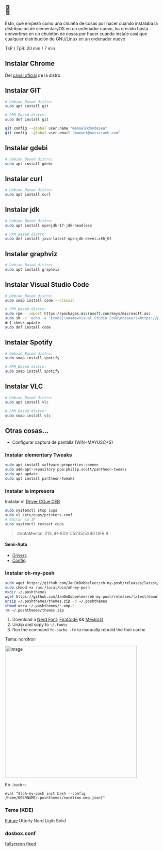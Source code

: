 # :robot:

Esto, que empezó como una chuleta de cosas por hacer cuando instalaba la distribución de elementaryOS en un ordenador nuevo, ha crecido hasta convertirse en un chuletón de cosas por hacer cuando instale casi que cualquier distribución de GNU/Linux en un ordenador nuevo.

TsP / TpR: 20 min / 7 min

## Instalar Chrome

Del [canal oficial](https://www.google.com/chrome/?platform=linux) de la distro.

## Instalar GIT

```bash
# Debian_Based distro:
sudo apt install git

# RPM_Based distro:
sudo dnf install git

git config --global user.name "manuel@dondeSea"
git config --global user.email "manuel@masiasweb.com"
```

## Instalar gdebi

```bash
# Debian_Based distro:
sudo apt install gdebi
```

## Instalar curl

```bash
# Debian_Based distro:
sudo apt install curl
```

## Instalar jdk

```bash
# Debian_Based distro:
sudo apt install openjdk-17-jdk-headless

# RPM_Based distro:
sudo dnf install java-latest-openjdk-devel.x86_64
```

## Instalar graphviz

```bash
# Debian_Based distro:
sudo apt install graphviz
```

## Instalar Visual Studio Code

```bash
# Debian_Based distro:
sudo snap install code --classic

# RPM_Based distro:
sudo rpm --import https://packages.microsoft.com/keys/microsoft.asc
sudo sh -c 'echo -e "[code]\nname=Visual Studio Code\nbaseurl=https://packages.microsoft.com/yumrepos/vscode\nenabled=1\ngpgcheck=1\ngpgkey=https://packages.microsoft.com/keys/microsoft.asc" > /etc/yum.repos.d/vscode.repo'
dnf check-update
sudo dnf install code
```

## Instalar Spotify

```bash
# Debian_Based distro:
sudo snap install spotify

# RPM_Based distro:
sudo snap install spotify
```

## Instalar VLC

```bash
# Debian_Based distro:
sudo apt install vlc

# RPM_Based distro:
sudo snap install vlc
```

## Otras cosas...

* Configurar captura de pantalla (WIN+MAYUSC+S)

### Instalar elementary Tweaks

```bash
sudo apt install software-properties-common
sudo add-apt-repository ppa:philip.scott/pantheon-tweaks
sudo apt update
sudo apt install pantheon-tweaks
```

### Instalar la impresora

Instalar el [Driver CQue DEB](https://www.canon.es/support/products/imagerunner/imagerunner-advance-c5235i.html?type=drivers&driverdetailid=tcm:86-1894069&os=linux%20%2864-bit%29&language=es)

```bash
sudo systemctl stop cups
sudo vi /etc/cups/printers.conf
# Editar la IP
sudo systemctl restart cups
```

> #notaMental: 213, iR-ADV C5235/5240 UFR II

#### Semi-Auto

- [Drivers](https://drive.google.com/drive/folders/1HjncE-cJPyxzEuDZsfUW21V7-b5mSSA3?usp=sharing)
- [Config](imagenes/impresoraCanonGNU.png)

### Instalar oh-my-posh

```bash
sudo wget https://github.com/JanDeDobbeleer/oh-my-posh/releases/latest/download/posh-linux-amd64 -O /usr/local/bin/oh-my-posh
sudo chmod +x /usr/local/bin/oh-my-posh
mkdir ~/.poshthemes
wget https://github.com/JanDeDobbeleer/oh-my-posh/releases/latest/download/themes.zip -O ~/.poshthemes/themes.zip
unzip ~/.poshthemes/themes.zip -d ~/.poshthemes
chmod u+rw ~/.poshthemes/*.omp.*
rm ~/.poshthemes/themes.zip
```

1. Download a [Nerd Font](http://nerdfonts.com/): [FiraCode](https://github.com/ryanoasis/nerd-fonts/releases/download/v3.1.1/FiraCode.zip) && [MesloLG](https://github.com/ryanoasis/nerd-fonts/releases/download/v3.1.1/Meslo.zip)
1. Unzip and copy to ```~/.fonts```
1. Run the command ```fc-cache -fv``` to manually rebuild the font cache

Tema: nordtron

<img width="434" alt="image" src="https://user-images.githubusercontent.com/8528047/215170894-5f288539-7a31-45c2-b4fb-bd557a14e3b5.png">

En ```.bashrc```
```
eval "$(oh-my-posh init bash --config /home/USERNAME/.poshthemes/nordtron.omp.json)"
```
### Tema (KDE)

[Future](https://store.kde.org/p/1491484)
Utterly Nord Ligth Solid

### dosbox.conf

[fullscreen fixed](dosbox.conf)
